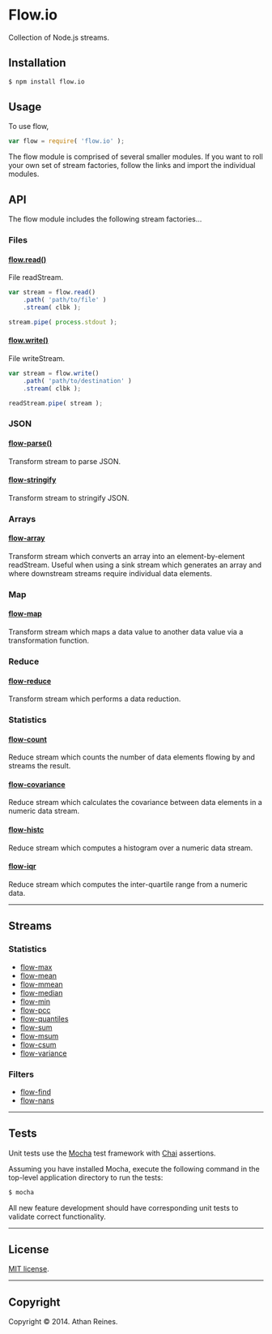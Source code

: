 Flow.io
==========

Collection of Node.js streams.


## Installation

``` bash
$ npm install flow.io
```

## Usage

To use flow,

``` javascript
var flow = require( 'flow.io' );
```

The flow module is comprised of several smaller modules. If you want to roll your own set of stream factories, follow the links and import the individual modules.


## API

The flow module includes the following stream factories...

### Files

#### [flow.read()](https://github.com/flow-io/flow-read)

File readStream.

``` javascript
var stream = flow.read()
	.path( 'path/to/file' )
	.stream( clbk );

stream.pipe( process.stdout );
```


#### [flow.write()](https://github.com/flow-io/flow-write)

File writeStream.

``` javascript
var stream = flow.write()
	.path( 'path/to/destination' )
	.stream( clbk );

readStream.pipe( stream );
```


### JSON

#### [flow-parse()](https://github.com/flow-io/flow-parse)

Transform stream to parse JSON.


#### [flow-stringify](https://github.com/flow-io/flow-stringify)

Transform stream to stringify JSON.


### Arrays

#### [flow-array](https://github.com/flow-io/flow-array)

Transform stream which converts an array into an element-by-element readStream. Useful when using a sink stream which generates an array and where downstream streams require individual data elements. 


### Map

#### [flow-map](https://github.com/flow-io/flow-map)

Transform stream which maps a data value to another data value via a transformation function.


### Reduce

#### [flow-reduce](https://github.com/flow-io/flow-reduce)

Transform stream which performs a data reduction.


### Statistics

#### [flow-count](https://github.com/flow-io/flow-count)

Reduce stream which counts the number of data elements flowing by and streams the result.


#### [flow-covariance](https://github.com/flow-io/flow-covariance)

Reduce stream which calculates the covariance between data elements in a numeric data stream.


#### [flow-histc](https://github.com/flow-io/flow-histc)

Reduce stream which computes a histogram over a numeric data stream.


#### [flow-iqr](https://github.com/flow-io/flow-iqr)

Reduce stream which computes the inter-quartile range from a numeric data.




---
## Streams


### Statistics

*	[flow-max](https://github.com/flow-io/flow-max)
*	[flow-mean](https://github.com/flow-io/flow-mean)
*	[flow-mmean](https://github.com/flow-io/flow-mmean)
*	[flow-median](https://github.com/flow-io/flow-median)
*	[flow-min](https://github.com/flow-io/flow-min)
*	[flow-pcc](https://github.com/flow-io/flow-pcc)
*	[flow-quantiles](https://github.com/flow-io/flow-quantiles)
*	[flow-sum](https://github.com/flow-io/flow-sum)
*	[flow-msum](https://github.com/flow-io/flow-msum)
*	[flow-csum](https://github.com/flow-io/flow-csum)
*	[flow-variance](https://github.com/flow-io/flow-variance)


### Filters

*	[flow-find](https://github.com/flow-io/flow-find)
*	[flow-nans](https://github.com/flow-io/flow-nans)




---
## Tests

Unit tests use the [Mocha](http://visionmedia.github.io/mocha) test framework with [Chai](http://chaijs.com) assertions.

Assuming you have installed Mocha, execute the following command in the top-level application directory to run the tests:

``` bash
$ mocha
```

All new feature development should have corresponding unit tests to validate correct functionality.


---
## License

[MIT license](http://opensource.org/licenses/MIT). 


---
## Copyright

Copyright &copy; 2014. Athan Reines.
